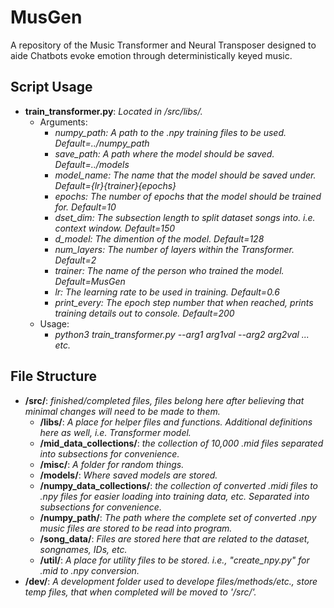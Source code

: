 # MusGen
A repository of the Music Transformer and Neural Transposer designed to aide Chatbots evoke emotion through deterministically keyed music. 

## Script Usage
- <b>train_transformer.py</b>: <i> Located in /src/libs/.</i>
  - Arguments:
    - <i>numpy_path: A path to the .npy training files to be used. Default=../numpy_path</i>
    - <i>save_path: A path where the model should be saved. Default=../models</i>
    - <i>model_name: The name that the model should be saved under. Default={lr}_{trainer}_{epochs}</i>
    - <i>epochs: The number of epochs that the model should be trained for. Default=10</i>
    - <i>dset_dim: The subsection length to split dataset songs into. i.e. context window. Default=150</i>
    - <i>d_model: The dimention of the model. Default=128</i>
    - <i>num_layers: The number of layers within the Transformer. Default=2</i>
    - <i>trainer: The name of the person who trained the model. Default=MusGen</i>
    - <i>lr: The learning rate to be used in training. Default=0.6 </i>
    - <i>print_every: The epoch step number that when reached, prints training details out to console. Default=200</i>
  - Usage:
    - <i>python3 train_transformer.py --arg1 arg1val --arg2 arg2val ... etc.</i>


## File Structure
- <b>/src/</b>: <i>finished/completed files, files belong here after believing that minimal changes will need to be made to them.</i>
  - <b>/libs/</b>: <i>A place for helper files and functions. Additional definitions here as well, i.e. Transformer model.</i>
  - <b>/mid_data_collections/</b>: <i>the collection of 10,000 .mid files separated into subsections for convenience.</i>
  - <b>/misc/</b>: <i>A folder for random things.</i>
  - <b>/models/</b>: <i>Where saved models are stored.</i>
  - <b>/numpy_data_collections/</b>: <i>the collection of converted .midi files to .npy files for easier loading into training data, etc. Separated into subsections for convenience.</i>
  - <b>/numpy_path/</b>: <i>The path where the complete set of converted .npy music files are stored to be read into program.</i>
  - <b>/song_data/</b>: <i>Files are stored here that are related to the dataset, songnames, IDs, etc.</i> 
  - <b>/util/</b>: <i>A place for utility files to be stored. i.e., "create_npy.py" for .mid to .npy conversion.</i>
- <b>/dev/</b>: <i>A development folder used to develope files/methods/etc., store temp files, that when completed will be moved to '/src/'.</i>
